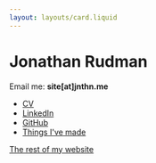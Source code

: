 ```yaml
---
layout: layouts/card.liquid
---
```


<h1 class="no-margin">Jonathan Rudman</h1>

Email me: <b>site<span style="display: none">null</span>[at]<span style="display: none">null</span>jnthn.me</b>

- <a href="https://jnthn.me/assets/cv.pdf" target="_blank" rel="noopener noreferrer">CV</a>
- <a href="https://www.linkedin.com/in/jontyrudman/" target="_blank" rel="noopener noreferrer">LinkedIn</a>
- <a href="https://github.com/jontyrudman" target="_blank" rel="noopener noreferrer">GitHub</a>
- <a href="/projects/" target="_blank">Things I've made</a>


[The rest of my website](/)

